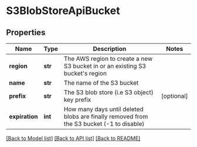 # S3BlobStoreApiBucket

## Properties

| Name           | Type    | Description                                                                              | Notes      |
| -------------- | ------- | ---------------------------------------------------------------------------------------- | ---------- |
| **region**     | **str** | The AWS region to create a new S3 bucket in or an existing S3 bucket&#x27;s region       |
| **name**       | **str** | The name of the S3 bucket                                                                |
| **prefix**     | **str** | The S3 blob store (i.e S3 object) key prefix                                             | [optional] |
| **expiration** | **int** | How many days until deleted blobs are finally removed from the S3 bucket (-1 to disable) |

[[Back to Model list]](../README.md#documentation-for-models) [[Back to API list]](../README.md#documentation-for-api-endpoints) [[Back to README]](../README.md)
